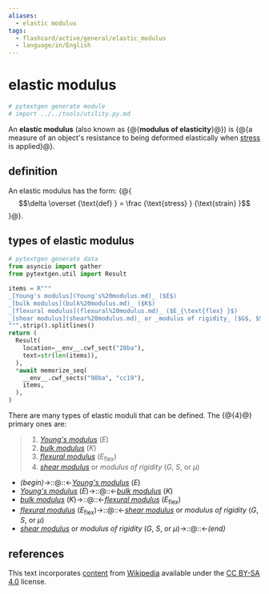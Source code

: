 ```yaml
---
aliases:
  - elastic modulus
tags:
  - flashcard/active/general/elastic_modulus
  - language/in/English
---
```


# elastic modulus

```Python
# pytextgen generate module
# import ../../tools/utility.py.md
```

An __elastic modulus__ (also known as {@{__modulus of elasticity__}@}) is {@{a measure of an object's resistance to being deformed elastically when [stress](stress%20(mechanics).md) is applied}@}.

## definition

An elastic modulus has the form: {@{$$\delta \overset {\text{def} } = \frac {\text{stress} } {\text{strain} }$$}@}.

## types of elastic modulus

```Python
# pytextgen generate data
from asyncio import gather
from pytextgen.util import Result

items = R"""
_[Young's modulus](Young's%20modulus.md)_ ($E$)
_[bulk modulus](bulk%20modulus.md)_ ($K$)
_[flexural modulus](flexural%20modulus.md)_ ($E_{\text{flex} }$)
_[shear modulus](shear%20modulus.md)_ or _modulus of rigidity_ ($G$, $S$, or $\mu$)
""".strip().splitlines()
return (
  Result(
    location=__env__.cwf_sect("28ba"),
    text=str(len(items)),
  ),
  *await memorize_seq(
    __env__.cwf_sects("98ba", "cc19"),
    items,
  ),
)
```

There are many types of elastic moduli that can be defined. The {@{<!--pytextgen generate section="28ba"--><!-- The following content is generated at 2024-05-14T01:02:39.496907+08:00. Any edits will be overridden! -->4<!--/pytextgen-->}@} primary ones are:

<!--pytextgen generate section="98ba"--><!-- The following content is generated at 2024-05-13T21:24:01.864042+08:00. Any edits will be overridden! -->

> 1. _[Young's modulus](Young's%20modulus.md)_ ($E$)
> 2. _[bulk modulus](bulk%20modulus.md)_ ($K$)
> 3. _[flexural modulus](flexural%20modulus.md)_ ($E_{\text{flex} }$)
> 4. _[shear modulus](shear%20modulus.md)_ or _modulus of rigidity_ ($G$, $S$, or $\mu$)

<!--/pytextgen-->

<!--pytextgen generate section="cc19"--><!-- The following content is generated at 2024-05-13T21:24:01.873248+08:00. Any edits will be overridden! -->

- _(begin)_→::@::←_[Young's modulus](Young's%20modulus.md)_ ($E$)
- _[Young's modulus](Young's%20modulus.md)_ ($E$)→::@::←_[bulk modulus](bulk%20modulus.md)_ ($K$)
- _[bulk modulus](bulk%20modulus.md)_ ($K$)→::@::←_[flexural modulus](flexural%20modulus.md)_ ($E_{\text{flex} }$)
- _[flexural modulus](flexural%20modulus.md)_ ($E_{\text{flex} }$)→::@::←_[shear modulus](shear%20modulus.md)_ or _modulus of rigidity_ ($G$, $S$, or $\mu$)
- _[shear modulus](shear%20modulus.md)_ or _modulus of rigidity_ ($G$, $S$, or $\mu$)→::@::←_(end)_

<!--/pytextgen-->

## references

This text incorporates [content](https://en.wikipedia.org/wiki/elastic_modulus) from [Wikipedia](Wikipedia.md) available under the [CC BY-SA 4.0](https://creativecommons.org/licenses/by-sa/4.0/) license.

